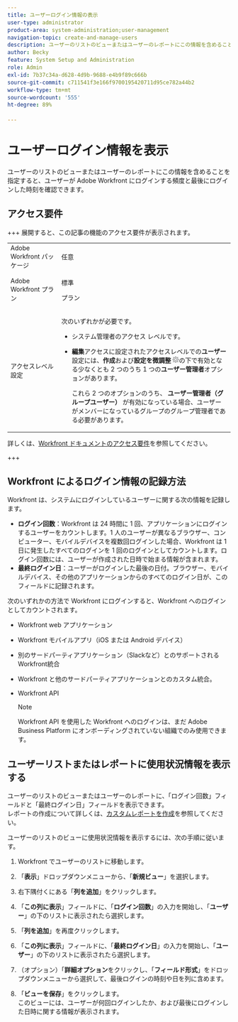 ```yaml
---
title: ユーザーログイン情報の表示
user-type: administrator
product-area: system-administration;user-management
navigation-topic: create-and-manage-users
description: ユーザーのリストのビューまたはユーザーのレポートにこの情報を含めることを指定すると、ユーザーが Workfront にログインする頻度と最終ログイン時刻を確認できます。
author: Becky
feature: System Setup and Administration
role: Admin
exl-id: 7b37c34a-d628-4d9b-9688-e4b9f89c666b
source-git-commit: c711541f3e166f9700195420711d95ce782a44b2
workflow-type: tm+mt
source-wordcount: '555'
ht-degree: 89%

---
```


# ユーザーログイン情報を表示

ユーザーのリストのビューまたはユーザーのレポートにこの情報を含めることを指定すると、ユーザーが Adobe Workfront にログインする頻度と最後にログインした時刻を確認できます。

## アクセス要件

+++ 展開すると、この記事の機能のアクセス要件が表示されます。

<table style="table-layout:auto"> 
 <col> 
 <col> 
 <tbody> 
  <tr> 
   <td>Adobe Workfront パッケージ</td> 
   <td><p>任意</p></td> 
  </tr> 
  <tr> 
   <td>Adobe Workfront プラン</td> 
   <td><p>標準</p><p>プラン</p></td> 
  </tr> 
  <tr> 
   <td>アクセスレベル設定</td> 
   <td> <p>次のいずれかが必要です。</p> 
    <ul> 
     <li> <p>システム管理者のアクセス レベルです。 </li> 
     <li> <p><b>編集</b>アクセスに設定されたアクセスレベルでの<b>ユーザー</b>設定には、<b>作成</b>および<b>設定を微調整</b> <img src="assets/gear-icon-in-access-levels.png">の下で有効となる少なくとも 2 つのうち 1 つの<b>ユーザー管理者</b>オプションがあります。 </p> <p>これら 2 つのオプションのうち、<b> ユーザー管理者（グループユーザー） </b> が有効になっている場合、ユーザーがメンバーになっているグループのグループ管理者である必要があります。</p> </li> 
    </ul> </td> 
  </tr> 
 </tbody> 
</table>

詳しくは、[Workfront ドキュメントのアクセス要件](/help/quicksilver/administration-and-setup/add-users/access-levels-and-object-permissions/access-level-requirements-in-documentation.md)を参照してください。

+++

## Workfront によるログイン情報の記録方法

Workfront は、システムにログインしているユーザーに関する次の情報を記録します。

* **ログイン回数**：Workfront は 24 時間に 1 回、アプリケーションにログインするユーザーをカウントします。1 人のユーザーが異なるブラウザー、コンピューター、モバイルデバイスを複数回ログインした場合、Workfront は 1 日に発生したすべてのログインを 1 回のログインとしてカウントします。ログイン回数には、ユーザーが作成された日時で始まる情報が含まれます。
* **最終ログイン日**：ユーザーがログインした最後の日付。ブラウザー、モバイルデバイス、その他のアプリケーションからのすべてのログイン日が、このフィールドに記録されます。

次のいずれかの方法で Workfront にログインすると、Workfront へのログインとしてカウントされます。

* Workfront web アプリケーション
* Workfront モバイルアプリ（iOS または Android デバイス）
* 別のサードパーティアプリケーション（Slackなど）とのサポートされるWorkfront統合
* Workfront と他のサードパーティアプリケーションとのカスタム統合。
* Workfront API

  >[!NOTE]
  >
  >Workfront API を使用した Workfront へのログインは、まだ Adobe Business Platform にオンボーディングされていない組織でのみ使用できます。

## ユーザーリストまたはレポートに使用状況情報を表示する

ユーザーのリストのビューまたはユーザーのレポートに、「ログイン回数」フィールドと「最終ログイン日」フィールドを表示できます。\
レポートの作成について詳しくは、[カスタムレポートを作成](../../../reports-and-dashboards/reports/creating-and-managing-reports/create-custom-report.md)を参照してください。

ユーザーのリストのビューに使用状況情報を表示するには、次の手順に従います。

1. Workfront でユーザーのリストに移動します。
1. 「**表示**」ドロップダウンメニューから、「**新規ビュー**」を選択します。

1. 右下隅付くにある「**列を追加**」をクリックします。
1. 「**この列に表示**」フィールドに、「**ログイン回数**」の入力を開始し、「**ユーザー**」の下のリストに表示されたら選択します。

1. 「**列を追加**」を再度クリックします。
1. 「**この列に表示**」フィールドに、「**最終ログイン日**」の入力を開始し、「**ユーザー**」の下のリストに表示されたら選択します。

1. （オプション）「**詳細オプション**&#x200B;をクリックし、「**フィールド形式**」をドロップダウンメニューから選択して、最後ログインの時刻や日を列に含めます。

1. 「**ビューを保存**」をクリックします。\
   このビューには、ユーザーが何回ログインしたか、および最後にログインした日時に関する情報が表示されます。
